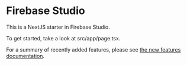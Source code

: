 # Firebase Studio

This is a NextJS starter in Firebase Studio.

To get started, take a look at src/app/page.tsx.

For a summary of recently added features, please see [the new features documentation](./src/NEW_FEATURES.md).
